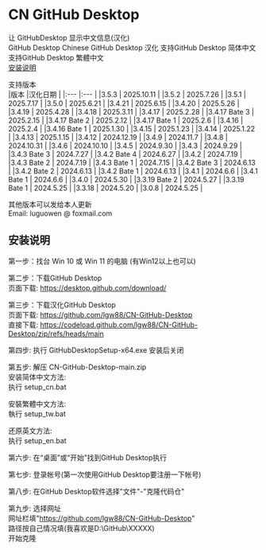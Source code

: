 # CN GitHub Desktop
让 GitHubDesktop 显示中文信息(汉化)   
GitHub Desktop Chinese
GitHub Desktop 汉化
支持GitHub Desktop 简体中文  
支持GitHub Desktop 繁體中文  
[安装说明](#安装说明)
  
支持版本  
|版本           |汉化日期     |
|:---           |:---        |
|3.5.3          | 2025.10.11 |
|3.5.2          | 2025.7.26  |
|3.5.1          | 2025.7.17  |
|3.5.0          | 2025.6.21  |
|3.4.21         | 2025.6.15  |
|3.4.20         | 2025.5.26  |
|3.4.19         | 2025.4.28  |
|3.4.18         | 2025.3.11  |
|3.4.17         | 2025.2.28  |
|3.4.17 Bate 3  | 2025.2.15  |
|3.4.17 Bate 2  | 2025.2.12  |
|3.4.17 Bate 1  | 2025.2.6   |
|3.4.16         | 2025.2.4   |
|3.4.16 Bate 1  | 2025.1.30  |
|3.4.15         | 2025.1.23  |
|3.4.14         | 2025.1.22  |
|3.4.13         | 2025.1.15  |
|3.4.12         | 2024.12.19 |
|3.4.9          | 2024.11.7  |
|3.4.8          | 2024.10.31 |
|3.4.6          | 2024.10.10 |
|3.4.5          | 2024.9.30  |
|3.4.3          | 2024.9.29  |
|3.4.3 Bate 3   | 2024.7.27  |
|3.4.2 Bate 4   | 2024.6.27  |
|3.4.2          | 2024.7.19  |
|3.4.3 Bate 2   | 2024.7.19  |
|3.4.3 Bate 1   | 2024.7.15  |
|3.4.2 Bate 3   | 2024.6.13  |
|3.4.2 Bate 2   | 2024.6.13  |
|3.4.2 Bate 1   | 2024.6.13  |
|3.4.1          | 2024.6.6   |
|3.4.1 Bate 1   | 2024.6.6   |
|3.4.0          | 2024.5.30  |
|3.3.19 Bate 2  | 2024.5.27  |
|3.3.19 Bate 1  | 2024.5.25  |
|3.3.18         | 2024.5.20  |
|3.0.8          | 2024.5.25  |
  
  
其他版本可以发给本人更新  
Email: luguowen @ foxmail.com
  

## 安装说明

  
第一步：找台 Win 10 或 Win 11 的电脑  (有Win12以上也可以)
  
第二步：下载GitHub Desktop  
  页面下载: https://desktop.github.com/download/
  
第三步：下载汉化GitHub Desktop  
  页面下载: https://github.com/lgw88/CN-GitHub-Desktop  
  直接下载: https://codeload.github.com/lgw88/CN-GitHub-Desktop/zip/refs/heads/main  
  
第四步: 执行 GitHubDesktopSetup-x64.exe 安装后关闭  
  
第五步: 解压 CN-GitHub-Desktop-main.zip  
  安装简体中文方法:  
  执行 setup_cn.bat  
  
  安裝繁體中文方法:  
  執行 setup_tw.bat  
  
  还原英文方法:  
  执行 setup_en.bat

  
第六步: 在“桌面”或“开始”找到GitHub Desktop执行  

第七步: 登录帐号(第一次使用GitHub Desktop要注册一下帐号)

第八步: 在GitHub Desktop软件选择"文件"-"克隆代码仓"

第九步: 选择网址  
  网址栏填"https://github.com/lgw88/CN-GitHub-Desktop"  
  路径按自己情况填(我喜欢是D:\GitHub\XXXXX\)  
  开始克隆


